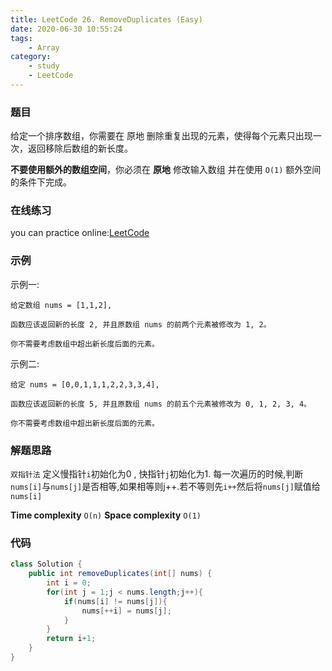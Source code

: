 ```yaml
---
title: LeetCode 26. RemoveDuplicates (Easy)
date: 2020-06-30 10:55:24
tags:
	- Array
category:
	- study
	- LeetCode
---
```

### 题目
给定一个排序数组，你需要在 原地 删除重复出现的元素，使得每个元素只出现一次，返回移除后数组的新长度。

**不要使用额外的数组空间**，你必须在 **原地** 修改输入数组 并在使用 `O(1)` 额外空间的条件下完成。

### 在线练习
you can practice online:[LeetCode](https://leetcode-cn.com/problems/remove-duplicates-from-sorted-array/)

### 示例
示例一:
```
给定数组 nums = [1,1,2], 

函数应该返回新的长度 2, 并且原数组 nums 的前两个元素被修改为 1, 2。 

你不需要考虑数组中超出新长度后面的元素。

```

示例二:
```
给定 nums = [0,0,1,1,1,2,2,3,3,4],

函数应该返回新的长度 5, 并且原数组 nums 的前五个元素被修改为 0, 1, 2, 3, 4。

你不需要考虑数组中超出新长度后面的元素。

```

### 解题思路
`双指针法`
定义慢指针`i`初始化为0 , 快指针`j`初始化为1.
每一次遍历的时候,判断`nums[i]`与`nums[j]`是否相等,如果相等则j++.若不等则先`i++`然后将`nums[j]`赋值给`nums[i]`


**Time complexity** `O(n)`
**Space complexity** `O(1)`
### 代码

```java
class Solution {
    public int removeDuplicates(int[] nums) {
        int i = 0;
        for(int j = 1;j < nums.length;j++){
            if(nums[i] != nums[j]){
                nums[++i] = nums[j];
            }
        }
        return i+1;
    }
}
```